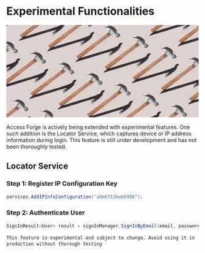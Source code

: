 # Experimental Functionalities

![5](images/5.jpg)

Access Forge is actively being extended with experimental features. One such addition is the Locator Service, which captures device or IP address information during login. This feature is still under development and has not been thoroughly tested.

## Locator Service
### Step 1: Register IP Configuration Key
```csharp
services.AddIPInfoConfiguration("a9e6713beb5988");
```
### Step 2: Authenticate User
```csharp
SignInResult<User> result = signInManager.SignInByEmail(email, password);
```

```{warning}
This feature is experimental and subject to change. Avoid using it in production without thorough testing
```